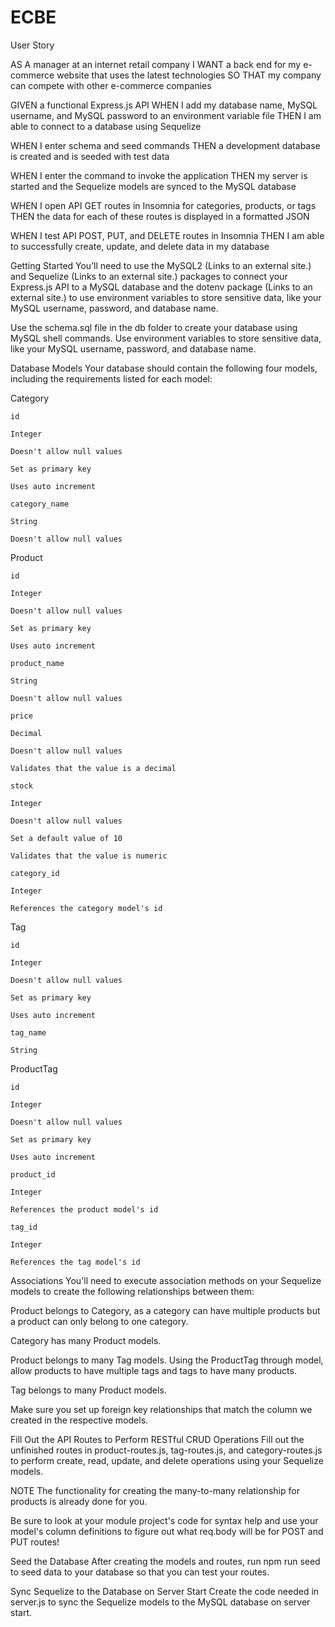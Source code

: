 # ECBE

User Story

AS A manager at an internet retail company
I WANT a back end for my e-commerce website that uses the latest technologies
SO THAT my company can compete with other e-commerce companies

GIVEN a functional Express.js API
WHEN I add my database name, MySQL username, and MySQL password to an environment variable file
THEN I am able to connect to a database using Sequelize


WHEN I enter schema and seed commands
THEN a development database is created and is seeded with test data


WHEN I enter the command to invoke the application
THEN my server is started and the Sequelize models are synced to the MySQL database


WHEN I open API GET routes in Insomnia for categories, products, or tags
THEN the data for each of these routes is displayed in a formatted JSON


WHEN I test API POST, PUT, and DELETE routes in Insomnia
THEN I am able to successfully create, update, and delete data in my database

Getting Started
You’ll need to use the MySQL2 (Links to an external site.) and Sequelize (Links to an external site.) packages to connect your Express.js API to a MySQL database and the dotenv package (Links to an external site.) to use environment variables to store sensitive data, like your MySQL username, password, and database name.

Use the schema.sql file in the db folder to create your database using MySQL shell commands. Use environment variables to store sensitive data, like your MySQL username, password, and database name.

Database Models
Your database should contain the following four models, including the requirements listed for each model:

Category

    id

    Integer

    Doesn't allow null values

    Set as primary key

    Uses auto increment

    category_name

    String

    Doesn't allow null values

Product

    id

    Integer

    Doesn't allow null values

    Set as primary key

    Uses auto increment

    product_name

    String

    Doesn't allow null values

    price

    Decimal

    Doesn't allow null values

    Validates that the value is a decimal

    stock

    Integer

    Doesn't allow null values

    Set a default value of 10

    Validates that the value is numeric

    category_id

    Integer

    References the category model's id

Tag

    id

    Integer

    Doesn't allow null values

    Set as primary key

    Uses auto increment

    tag_name

    String

ProductTag

    id

    Integer

    Doesn't allow null values

    Set as primary key

    Uses auto increment

    product_id

    Integer

    References the product model's id

    tag_id

    Integer

    References the tag model's id

Associations
You'll need to execute association methods on your Sequelize models to create the following relationships between them:

Product belongs to Category, as a category can have multiple products but a product can only belong to one category.

Category has many Product models.

Product belongs to many Tag models. Using the ProductTag through model, allow products to have multiple tags and tags to have many products.

Tag belongs to many Product models.

Make sure you set up foreign key relationships that match the column we created in the respective models.

Fill Out the API Routes to Perform RESTful CRUD Operations
Fill out the unfinished routes in product-routes.js, tag-routes.js, and category-routes.js to perform create, read, update, and delete operations using your Sequelize models.

NOTE
The functionality for creating the many-to-many relationship for products is already done for you.

Be sure to look at your module project's code for syntax help and use your model's column definitions to figure out what req.body will be for POST and PUT routes!

Seed the Database
After creating the models and routes, run npm run seed to seed data to your database so that you can test your routes.

Sync Sequelize to the Database on Server Start
Create the code needed in server.js to sync the Sequelize models to the MySQL database on server start.